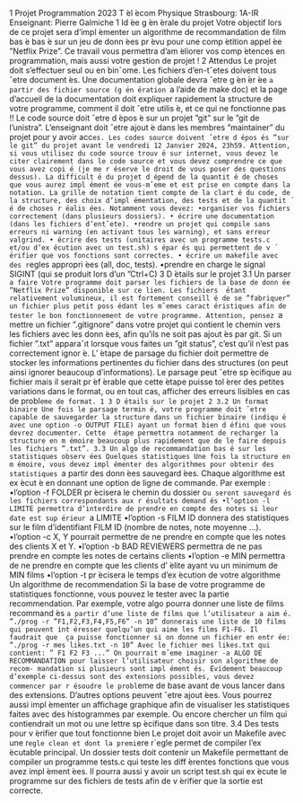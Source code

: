 
1
Projet Programmation 2023
T ́el ́ecom Physique Strasbourg: 1A-IR
Enseignant: Pierre Galmiche
1 Id ́ee g ́en ́erale du projet
Votre objectif lors de ce projet sera d’impl ́ementer un algorithme de recommandation de film bas ́e bas ́e sur un jeu de
donn ́ees pr ́evu pour une comp ́etition appel ́ee ”Netflix Prize”. Ce travail vous permettra d’am ́eliorer vos comp ́etences en
programmation, mais aussi votre gestion de projet !
2 Attendus
Le projet doit s’effectuer seul ou en binˆome. Les fichiers d’en-tˆetes doivent tous ˆetre document ́es. Une documentation
globale devra ˆetre g ́en ́er ́ee `a partir des fichier source (g ́en ́eration `a l’aide de make doc) et la page d’accueil de la documentation
doit expliquer rapidement la structure de votre programme, comment il doit ˆetre utilis ́e, et ce qui ne fonctionne pas !! Le
code source doit ˆetre d ́epos ́e sur un projet ”git” sur le ”git de l’unistra”. L’enseignant doit ˆetre ajout ́e dans les membres
”maintainer” du projet pour y avoir acc`es. Les codes source doivent ˆetre d ́epos ́es ”sur le git” du projet avant le vendredi 12
Janvier 2024, 23h59.
Attention, si vous utilisez du code source trouv ́e sur internet, vous devez le citer clairement dans le code source et vous devez
comprendre ce que vous avez copi ́e (je me r ́eserve le droit de vous poser des questions dessus). La difficult ́e du projet d ́epend
de la quantit ́e de choses que vous aurez impl ́ement ́ee vous-mˆeme et est prise en compte dans la notation. La grille de notation
tient compte de la clart ́e du code, de la structure, des choix d’impl ́ementation, des tests et de la quantit ́e de choses r ́ealis ́ees.
Notamment vous devez:
•organiser vos fichiers correctement (dans plusieurs dossiers).
• ́ecrire une documentation (dans les fichiers d’entˆete).
•rendre un projet qui compile sans erreurs ni warning (en activant tous les warning), et sans erreur valgrind.
• ́ecrire des tests (unitaires avec un programme tests.c et/ou d’ex ́ecution avec un test.sh) s ́epar ́es qui permettent de
v ́erifier que vos fonctions sont correctes.
• ́ecrire un makefile avec des r`egles appropri ́ees (all, doc, tests).
•prendre en charge le signal SIGINT (qui se produit lors d’un ”Ctrl+C)
3 D ́etails sur le projet
3.1 Un parser `a faire
Votre programme doit parser les fichiers de la base de donn ́ee ”Netflix Prize” disponible sur ce lien. Les fichiers  ́etant
relativement volumineux, il est fortement conseill ́e de se ”fabriquer” un fichier plus petit poss ́edant les mˆemes caract ́eristiques
afin de tester le bon fonctionnement de votre programme. Attention, pensez `a mettre un fichier ”.gitignore” dans votre projet
qui contient le chemin vers les fichiers avec les donn ́ees, afin qu’ils ne soit pas ajout ́es par git. Si un fichier ”.txt” apparaˆıt
lorsque vous faites un ”git status”, c’est qu’il n’est pas correctement ignor ́e.
L’ ́etape de parsage du fichier doit permettre de stocker les informations pertinentes du fichier dans des structures (on peut
ainsi ignorer beaucoup d’informations). Le parsage peut ˆetre sp ́ecifique au fichier mais il serait pr ́ef ́erable que cette  ́etape
puisse tol ́erer des petites variations dans le format, ou en tout cas, afficher des erreurs lisibles en cas de probl`eme de format.
1
3 D ́etails sur le projet 2
3.2 Un format binaire
Une fois le parsage termin ́e, votre programme doit ˆetre capable de sauvegarder la structure dans un fichier binaire (indiqu ́e avec
une option -o OUTPUT FILE) ayant un format bien d ́efini que vous devrez documenter. Cette  ́etape permettra notamment
de recharger la structure en m ́emoire beaucoup plus rapidement que de le faire depuis les fichiers ”.txt”.
3.3 Un algo de recommandation bas ́e sur les statistiques observ ́ees
Quelques statistiques
Une fois la structure en m ́emoire, vous devez impl ́ementer des algorithmes pour obtenir des statistiques `a partir des donn ́ees
sauvegard ́ees. Chaque algorithme est ex ́ecut ́e en donnant une option de ligne de commande. Par exemple :
•l’option -f FOLDER pr ́ecisera le chemin du dossier o`u seront sauvegard ́es les fichiers correspondants aux r ́esultats
demand ́es
•l’option -l LIMITE permettra d’interdire de prendre en compte des notes si leur date est sup ́erieur `a LIMITE
•l’option -s FILM ID donnera des statistiques sur le film d’identifiant FILM ID (nombre de notes, note moyenne ...).
•l’option -c X, Y pourrait permettre de ne prendre en compte que les notes des clients X et Y.
•l’option -b BAD REVIEWERS permettra de ne pas prendre en compte les notes de certains clients
•l’option -e MIN permettra de ne prendre en compte que les clients d’ ́elite ayant vu un minimum de MIN films
•l’option -t pr ́ecisera le temps d’ex ́ecution de votre algorithme
Un algorithme de recommendation
Si la base de votre programme de statistiques fonctionne, vous pouvez le tester avec la partie recommendation. Par exemple,
votre algo pourra donner une liste de films recommand ́es `a partir d’une liste de films que l’utilisateur a aim ́e.
”./prog -r ”F1,F2,F3,F4,F5,F6” -n 10” donnerais une liste de 10 films qui peuvent int ́eresser quelqu’un qui aime les films
F1-F6. Il faudrait que  ̧ca puisse fonctionner si on donne un fichier en entr ́ee: ”./prog -r mes likes.txt -n 10” Avec le fichier
mes likes.txt qui contient:
”
F1
F2
F3
...”
On pourrait mˆeme imaginer -a ALGO DE RECOMMANDATION pour laisser l’utilisateur choisir son algorithme de recom-
mandation si plusieurs sont impl ́ement ́es.
 ́Evidement beaucoup d’exemple ci-dessus sont des extensions possibles, vous devez commencer par r ́esoudre le probl`eme
de base avant de vous lancer dans des extensions. D’autres options peuvent ˆetre ajout ́ees. Vous pourrez aussi impl ́ementer
un affichage graphique afin de visualiser les statistiques faites avec des histogrammes par exemple. Ou encore chercher un
film qui contiendrait un mot ou une lettre sp ́ecifique dans son titre.
3.4 Des tests pour v ́erifier que tout fonctionne bien
Le projet doit avoir un Makefile avec une r`egle clean et dont la premi`ere r`egle permet de compiler l’ex ́ecutable principal. Un
dossier tests doit contenir un Makefile permettant de compiler un programme tests.c qui teste les diff ́erentes fonctions que
vous avez impl ́ement ́ees. Il pourra aussi y avoir un script test.sh qui ex ́ecute le programme sur des fichiers de tests afin de
v ́erifier que la sortie est correcte.